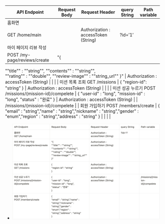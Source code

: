 | API Endpoint | Request Body | Request Header | query String | Path variable |
| --- | --- | --- | --- | --- |
| 홈화면
GET /home/main |  | Authorization : accessToken (String) | ?id=’1’ |  |
| 마이 페이지 리뷰 작성
POST /my-page/reviews/create | "{
""title"" : ""string"",
""contents"" : ""string"",  
""rating"" : ""double"",
""review-image"" : ""string_url""
}" | Authorization : accessToken (String) |  |  |
| 미션 목록 조회
GET /missions | {
"region-id": "string”
} | Authorization : accessToken (String) |  |  |
| 미션 성공 누르기
POST /missions/{mission-id}/compelete | {
"user-id" : "long",
"mission-id" : "long",
"status" : "완료"
} | Authorization : accessToken (String) |  | /missions/{mission-id}/compelete |
| 회원 가입하기
POST /members/create | {
"email" : "string","name" : "string","nickname" : "string","gender" : "enum","region" : "string","address" : "string"
} |  |  |  |

 - ![2021_04_user_count](./image.png)
